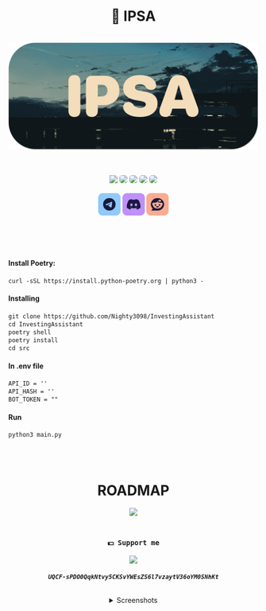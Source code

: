 <div align="center">
    <h1>🌊 IPSA</h1>
    <br>
    <img src="header.png" />
    <br>
</div>

<p align="center">
  <a href="https://github.com/Nighty3098/InvestingAssistant/stargazers">
    <br><br>
    <a href="https://discord.gg/6xEc5WFK"><img src="https://img.shields.io/discord/1238858182403559505.svg?label=Discord&logo=Discord&style=for-the-badge&color=f5a7a0&logoColor=FFFFFF&labelColor=1c1c29"></img></a>
    <img class="badge" src="https://img.shields.io/github/issues/Nighty3098/InvestingAssistant?style=for-the-badge&color=dbb6ed&logoColor=ffffff&labelColor=1c1c29"  style="border-radius: 5px;"/>
    <img class="badge" src="https://img.shields.io/github/repo-size/Nighty3098/InvestingAssistant?style=for-the-badge&color=ea9de7&logoColor=D9E0EE&labelColor=171b22" style="border-radius: 5px;"/>
    <img class="badge" src="https://img.shields.io/github/stars/Nighty3098/InvestingAssistant?style=for-the-badge&color=eed49f&logoColor=D9E0EE&labelColor=1c1c29" style="border-radius: 5px;"/>
    <img src="https://img.shields.io/github/commit-activity/t/Nighty3098/InvestingAssistant?style=for-the-badge&color=a6e0b8&logoColor=D9E0EE&labelColor=171b22" style="border-radius: 5px;"/>
    <br><br>
    <a href="https://t.me/Night3098" target="blank"><img src="https://github.com/Nighty3098/DevIcons/blob/main/badges/badges_telegram.png?raw=true" width="45px"/></a>
    <a href="https://discord.gg/#9707" target="blank"><img src="https://github.com/Nighty3098/DevIcons/blob/main/badges/badges_discord.png?raw=true" width="45px"/></a>
    <a href="https://www.reddit.com/user/DEVELOPER0x31/" target="blank"><img src="https://github.com/Nighty3098/DevIcons/blob/main/badges/badges_reddit.png?raw=true" width="45px"/></a>
</p>

<br><br><br>

#### Install Poetry:


```
curl -sSL https://install.python-poetry.org | python3 -
```

#### Installing


```
git clone https://github.com/Nighty3098/InvestingAssistant
cd InvestingAssistant
poetry shell
poetry install
cd src
```

#### In .env file


```
API_ID = ''
API_HASH = ''
BOT_TOKEN = ""
```

#### Run


```
python3 main.py
```

<div align="center">
<br><br>
<h1>ROADMAP</h1>
<img src="https://github.com/user-attachments/assets/37a33c4b-99d5-4d95-b6ba-9af264ea537e" />
<br>
<br>

### **`💵 Support me`**

<img src="imgs/toncoin.png" width="45px"/>
<br>

***`UQCF-sPDO0QqkNtvy5CKSvYWEsZS6l7vzaytV36oYM0SNhKt`***

<br>
<details>
<summary>Screenshots</summary>

<img src="images/1.png" width="45%" />
<img src="images/2.png" width="45%" />
<br/>
<img src="images/3.png" width="45%" />
<img src="images/4.png" width="45%" />

</details>
</div>
